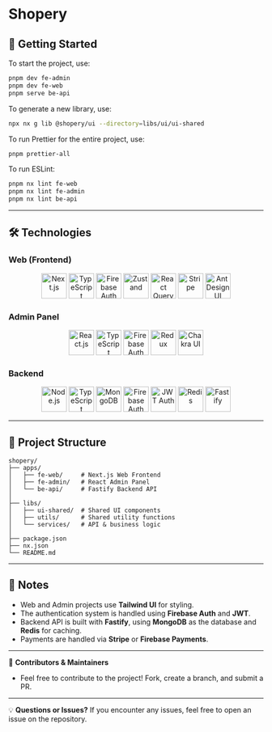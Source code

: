 # Shopery

## 🚀 Getting Started

To start the project, use:

```sh
pnpm dev fe-admin
pnpm dev fe-web
pnpm serve be-api
```

To generate a new library, use:

```sh
npx nx g lib @shopery/ui --directory=libs/ui/ui-shared
```

To run Prettier for the entire project, use:

```sh
pnpm prettier-all
```

To run ESLint:

```sh
pnpm nx lint fe-web
pnpm nx lint fe-admin
pnpm nx lint be-api
```

---

## 🛠 Technologies

### Web (Frontend)

<div align="center">
  <a href='https://nextjs.org'><img src="https://www.svgrepo.com/show/354113/nextjs-icon.svg" width="50" height="50" title="Next.js"></a>
  <a href="https://www.typescriptlang.org"><img src="https://www.svgrepo.com/show/374146/typescript-official.svg" width="50" height="50" title="TypeScript"></a>
  <a href="https://firebase.google.com/docs/auth"><img src="https://www.svgrepo.com/show/373595/firebase.svg" width="50" height="50" title="Firebase Auth"></a>
  <a href="https://zustand-demo.pmnd.rs"><img src="https://raw.githubusercontent.com/pmndrs/zustand/refs/heads/main/examples/demo/public/favicon.ico" width="50" height="50" title="Zustand"></a>
  <a href="https://zustand-demo.pmnd.rs"><img src="https://images.seeklogo.com/logo-png/43/1/react-query-logo-png_seeklogo-435661.png" width="50" height="50" title="React Query"></a>
  <a href="https://stripe.com"><img src="https://cdn.prod.website-files.com/63f6e52346a353ca1752970e/64a567b7500fa85b4f95a747_stripe_logo_icon_167962.png" width="50" height="50" title="Stripe"></a>
  <a href="https://ant.design"><img src="https://camo.githubusercontent.com/f6bf5ee2b30310ad83a81212b9be69bdc2bb577f2ebe868ad89f8586b4721ffc/68747470733a2f2f67772e616c697061796f626a656374732e636f6d2f7a6f732f726d73706f7274616c2f4b4470677667754d704766716148506a6963524b2e737667" width="50" height="50" title="Ant Design UI"></a>
</div>

### Admin Panel

<div align="center">
  <a href="https://react.dev"><img src="https://www.svgrepo.com/show/452092/react.svg" width="50" height="50" title="React.js"></a>
  <a href="https://www.typescriptlang.org"><img src="https://www.svgrepo.com/show/374146/typescript-official.svg" width="50" height="50" title="TypeScript"></a>
  <a href="https://firebase.google.com/docs/auth"><img src="https://www.svgrepo.com/show/373595/firebase.svg" width="50" height="50" title="Firebase Auth"></a>
  <a href="https://redux.js.org"><img src="https://static-00.iconduck.com/assets.00/redux-icon-1024x971-2ocv6rm8.png" width="50" height="50" title="Redux"></a>
  <a href="https://www.chakra-ui.com"><img src="https://img.icons8.com/?size=512&id=r9QJ0VFFrn7T&format=png" width="50" height="50" title="Chakra UI"></a>
</div>

### Backend

<div align="center">
  <a href="https://nodejs.org/en"><img src="https://www.svgrepo.com/show/354119/nodejs-icon.svg" width="50" height="50" title="Node.js"></a>
  <a href="https://www.typescriptlang.org"><img src="https://www.svgrepo.com/show/374146/typescript-official.svg" width="50" height="50" title="TypeScript"></a>
  <a href="https://www.mongodb.com"><img src="https://cdn.worldvectorlogo.com/logos/mongodb-icon-2.svg" width="50" height="50" title="MongoDB"></a>
  <a href="https://firebase.google.com/docs/auth"><img src="https://www.svgrepo.com/show/373595/firebase.svg" width="50" height="50" title="Firebase Auth"></a>
  <a href="https://jwt.io"><img src="https://seeklogo.com/images/J/jwt-logo-11B708E375-seeklogo.com.png" width="50" height="50" title="JWT Auth"></a>
  <a href="https://redis.io"><img src="https://cdn4.iconfinder.com/data/icons/redis-2/1451/Untitled-2-512.png" width="50" height="50" title="Redis"></a>
  <a href="https://fastify.dev"><img src="https://encrypted-tbn0.gstatic.com/images?q=tbn:ANd9GcQaORCd00C-ymGynrRdk0k3tgfc80B_qdBM7Q&s" width="50" height="50" title="Fastify"></a>
</div>

---

## 📄 Project Structure

```
shopery/
├── apps/
│   ├── fe-web/     # Next.js Web Frontend
│   ├── fe-admin/   # React Admin Panel
│   └── be-api/     # Fastify Backend API
│
├── libs/
│   ├── ui-shared/  # Shared UI components
│   ├── utils/      # Shared utility functions
│   └── services/   # API & business logic
│
├── package.json
├── nx.json
└── README.md
```

---

## 📌 Notes

- Web and Admin projects use **Tailwind UI** for styling.
- The authentication system is handled using **Firebase Auth** and **JWT**.
- Backend API is built with **Fastify**, using **MongoDB** as the database and **Redis** for caching.
- Payments are handled via **Stripe** or **Firebase Payments**.

---

🎯 **Contributors & Maintainers**

- Feel free to contribute to the project! Fork, create a branch, and submit a PR.

---

💡 **Questions or Issues?**
If you encounter any issues, feel free to open an issue on the repository.
